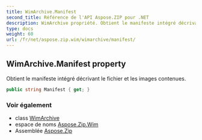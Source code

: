 ```yaml
---
title: WimArchive.Manifest
second_title: Référence de l'API Aspose.ZIP pour .NET
description: WimArchive propriété. Obtient le manifeste intégré décrivant le fichier et les images contenues.
type: docs
weight: 60
url: /fr/net/aspose.zip.wim/wimarchive/manifest/
---
```

## WimArchive.Manifest property

Obtient le manifeste intégré décrivant le fichier et les images contenues.

```csharp
public string Manifest { get; }
```

### Voir également

* class [WimArchive](../)
* espace de noms [Aspose.Zip.Wim](../../wimarchive/)
* Assemblée [Aspose.Zip](../../../)


